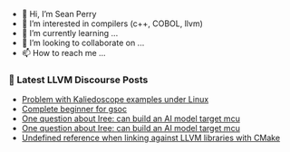 - 👋 Hi, I’m Sean Perry
- 👀 I’m interested in compilers (c++, COBOL, llvm)
- 🌱 I’m currently learning ...
- 💞️ I’m looking to collaborate on ...
- 📫 How to reach me ...

<!---
s66perry/s66perry is a ✨ special ✨ repository because its `README.md` (this file) appears on your GitHub profile.
You can click the Preview link to take a look at your changes.
--->
### 📕 Latest LLVM Discourse Posts

<!-- DISCOURSE-LLVM:START -->
- [Problem with Kaliedoscope examples under Linux](https://discourse.llvm.org/t/problem-with-kaliedoscope-examples-under-linux/74130#post_1)
- [Complete beginner for gsoc](https://discourse.llvm.org/t/complete-beginner-for-gsoc/74026#post_2)
- [One question about Iree: can build an AI model target mcu](https://discourse.llvm.org/t/one-question-about-iree-can-build-an-ai-model-target-mcu/74049#post_4)
- [One question about Iree: can build an AI model target mcu](https://discourse.llvm.org/t/one-question-about-iree-can-build-an-ai-model-target-mcu/74049#post_3)
- [Undefined reference when linking against LLVM libraries with CMake](https://discourse.llvm.org/t/undefined-reference-when-linking-against-llvm-libraries-with-cmake/74127#post_1)
<!-- DISCOURSE-LLVM:END -->
